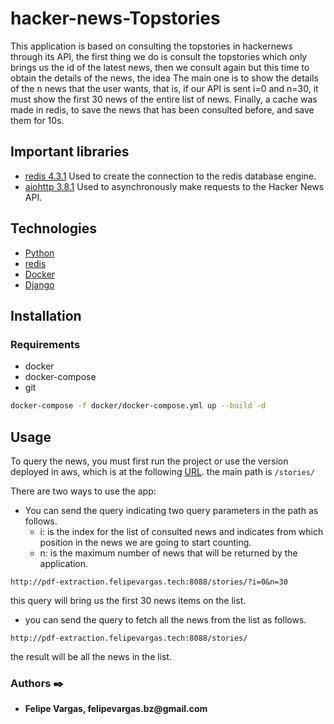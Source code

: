 # hacker-news-Topstories

This application is based on consulting the topstories in hackernews through its API, the first thing we do is consult the topstories which only brings us the id of the latest news, then we consult again but this time to obtain the details of the news, the idea The main one is to show the details of the n news that the user wants, that is, if our API is sent i=0 and n=30, it must show the first 30 news of the entire list of news.
Finally, a cache was made in redis, to save the news that has been consulted before, and save them for 10s.

## Important libraries
* [redis 4.3.1](https://pypi.org/project/redis/)
Used to create the connection to the redis database engine.
* [aiohttp 3.8.1](https://pypi.org/project/pdf2image/)
Used to asynchronously make requests to the Hacker News API.


## Technologies
* [Python](https://www.python.org/)
* [redis](https://redis.io/)
* [Docker](https://www.docker.com/)
* [Django](https://www.djangoproject.com/)


## Installation

### Requirements
* docker
* docker-compose
* git

```bash
docker-compose -f docker/docker-compose.yml up --build -d
```

## Usage

To query the news, you must first run the project or use the version deployed in aws, which is at the following [URL](http://pdf-extraction.felipevargas.tech:8088/stories/?i=5&n=30). the main path is `/stories/`

There are two ways to use the app:
* You can send the query indicating two query parameters in the path as follows.
  - i: is the index for the list of consulted news and indicates from which position in the news we are going to start counting.
  - n: is the maximum number of news that will be returned by the application.
```
http://pdf-extraction.felipevargas.tech:8088/stories/?i=0&n=30
```
this query will bring us the first 30 news items on the list.

* you can send the query to fetch all the news from the list as follows.
```
http://pdf-extraction.felipevargas.tech:8088/stories/
```
the result will be all the news in the list.

### Authors :black_nib:
* __Felipe Vargas, felipevargas.bz@gmail.com__

